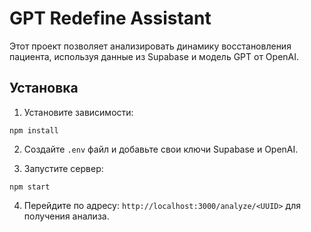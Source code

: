 # GPT Redefine Assistant

Этот проект позволяет анализировать динамику восстановления пациента, используя данные из Supabase и модель GPT от OpenAI.

## Установка

1. Установите зависимости:
```
npm install
```

2. Создайте `.env` файл и добавьте свои ключи Supabase и OpenAI.

3. Запустите сервер:
```
npm start
```

4. Перейдите по адресу: `http://localhost:3000/analyze/<UUID>` для получения анализа.